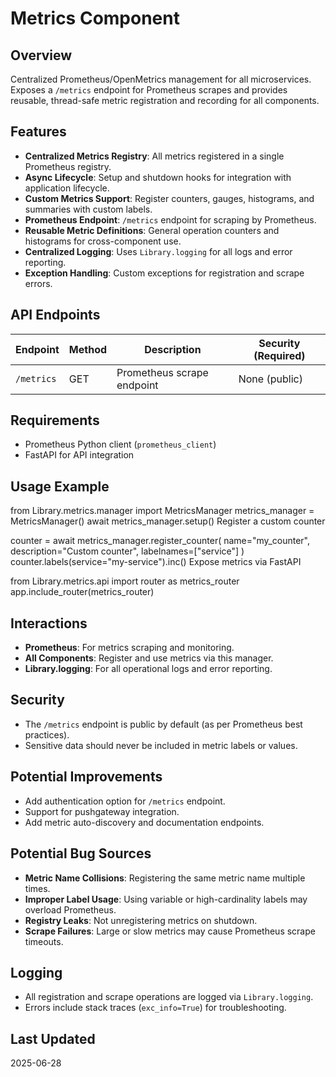 # Metrics Component

## Overview

Centralized Prometheus/OpenMetrics management for all microservices.  
Exposes a `/metrics` endpoint for Prometheus scrapes and provides reusable, thread-safe metric registration and recording for all components.

## Features

- **Centralized Metrics Registry**: All metrics registered in a single Prometheus registry.
- **Async Lifecycle**: Setup and shutdown hooks for integration with application lifecycle.
- **Custom Metrics Support**: Register counters, gauges, histograms, and summaries with custom labels.
- **Prometheus Endpoint**: `/metrics` endpoint for scraping by Prometheus.
- **Reusable Metric Definitions**: General operation counters and histograms for cross-component use.
- **Centralized Logging**: Uses `Library.logging` for all logs and error reporting.
- **Exception Handling**: Custom exceptions for registration and scrape errors.

## API Endpoints

| Endpoint      | Method | Description                | Security (Required) |
|---------------|--------|----------------------------|---------------------|
| `/metrics`    | GET    | Prometheus scrape endpoint | None (public)       |

## Requirements

- Prometheus Python client (`prometheus_client`)
- FastAPI for API integration

## Usage Example

from Library.metrics.manager import MetricsManager
metrics_manager = MetricsManager()
await metrics_manager.setup()
Register a custom counter

counter = await metrics_manager.register_counter(
name="my_counter",
description="Custom counter",
labelnames=["service"]
)
counter.labels(service="my-service").inc()
Expose metrics via FastAPI

from Library.metrics.api import router as metrics_router
app.include_router(metrics_router)

## Interactions

- **Prometheus**: For metrics scraping and monitoring.
- **All Components**: Register and use metrics via this manager.
- **Library.logging**: For all operational logs and error reporting.

## Security

- The `/metrics` endpoint is public by default (as per Prometheus best practices).
- Sensitive data should never be included in metric labels or values.

## Potential Improvements

- Add authentication option for `/metrics` endpoint.
- Support for pushgateway integration.
- Add metric auto-discovery and documentation endpoints.

## Potential Bug Sources

- **Metric Name Collisions**: Registering the same metric name multiple times.
- **Improper Label Usage**: Using variable or high-cardinality labels may overload Prometheus.
- **Registry Leaks**: Not unregistering metrics on shutdown.
- **Scrape Failures**: Large or slow metrics may cause Prometheus scrape timeouts.

## Logging

- All registration and scrape operations are logged via `Library.logging`.
- Errors include stack traces (`exc_info=True`) for troubleshooting.

## Last Updated

2025-06-28
